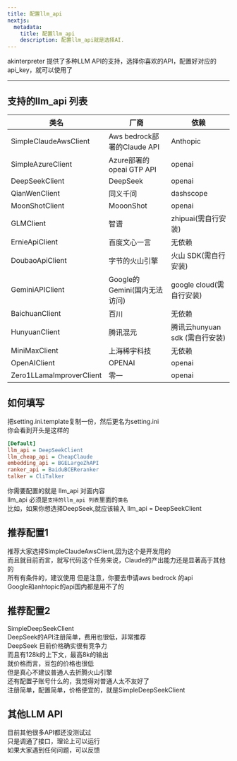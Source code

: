 ```yaml
---
title: 配置llm_api
nextjs:
  metadata:
    title: 配置llm_api
    description: 配置llm_api就是选择AI.
---
```


akinterpreter 提供了多种LLM API的支持，选择你喜欢的API，配置好对应的api_key，就可以使用了

---

##  支持的llm_api 列表

| 类名                  | 厂商                        | 依赖       |
|----------------------|-----------------------------|------------|
| SimpleClaudeAwsClient| Aws bedrock部署的Claude API  | Anthopic   |
| SimpleAzureClient    | Azure部署的opeai GTP API     | openai     |
| DeepSeekClient       | DeepSeek                    | openai     |
| QianWenClient        | 同义千问                     | dashscope  |
| MoonShotClient       | MooonShot                   | openai     |
| GLMClient            | 智谱                        | zhipuai(需自行安装)    |
| ErnieApiClient       | 百度文心一言                 | 无依赖     |
| DoubaoApiClient      | 字节的火山引擎               | 火山 SDK(需自行安装)   |
| GeminiAPIClient      | Google的Gemini(国内无法访问) | google cloud(需自行安装) |
| BaichuanClient      | 百川                          | 无依赖      |
| HunyuanClient        | 腾讯混元 | 腾讯云hunyuan sdk (需自行安装) |
| MiniMaxClient        | 上海稀宇科技                   | 无依赖      |
| OpenAIClient         | OPENAI                        | openai    |
| Zero1LLamaImproverClient| 零一                        | openai    |


## 如何填写

把setting.ini.template复制一份，然后更名为setting.ini    
你会看到开头是这样的
```ini
[Default]
llm_api = DeepSeekClient
llm_cheap_api = CheapClaude
embedding_api = BGELargeZhAPI
ranker_api = BaiduBCEReranker
talker = CliTalker
```
你需要配置的就是 llm_api 对面内容   
llm_api 必须是`支持的llm_api 列表`里面的`类名`   
比如，如果你想选择DeepSeek,就应该输入 llm_api = DeepSeekClient    

## 推荐配置1
推荐大家选择SimpleClaudeAwsClient,因为这个是开发用的   
而且就目前而言，就写代码这个任务来说，Claude的产出能力还是显著高于其他的   
所有有条件的，建议使用
但是注意，你要去申请aws bedrock 的api   
Google和anhtopic的api国内都是用不了的     

## 推荐配置2
SimpleDeepSeekClient   
DeepSeek的API注册简单，费用也很低，非常推荐   
DeepSeek 目前价格确实很有竞争力   
而且有128k的上下文，最高8k的输出     
就价格而言，豆包的价格也很低   
但是真心不建议普通人去折腾火山引擎    
还有配置子账号什么的，我觉得对普通人太不友好了    
注册简单，配置简单，价格便宜的，就是SimpleDeepSeekClient   

## 其他LLM API
目前其他很多API都还没测试过    
只是调通了接口，理论上可以运行   
如果大家遇到任何问题，可以反馈   